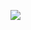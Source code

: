 ![](https://user-images.githubusercontent.com/54639269/88703263-db616180-d0e2-11ea-86d2-b8e383a195a7.png)
